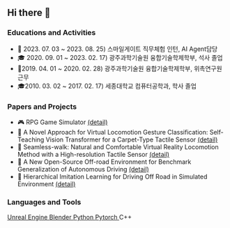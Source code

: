## Hi there 👋
### Educations and Activities
- 🏢 2023. 07. 03 ~ 2023. 08. 25) 스마일게이트 직무체험 인턴, AI Agent담당
- 🎓 2020. 09. 01 ~ 2023. 02. 17) 광주과학기술원 융합기술학제학부, 석사 졸업
- 🏢2019. 04. 01 ~ 2020. 02. 28) 광주과학기술원 융합기술학제학부, 위촉연구원 근무
- 🎓2010. 03. 02 ~ 2017. 02. 17) 세종대학교 컴퓨터공학과, 학사 졸업

### Papers and Projects
- 🎮 RPG Game Simulator <a href="">(detail)</a>
- 🥽 A Novel Approach for Virtual Locomotion Gesture Classification: Self-Teaching Vision Transformer for a Carpet-Type Tactile Sensor <a href="">(detail)</a>
- 🥽 Seamless-walk: Natural and Comfortable Virtual Reality Locomotion Method with a High-resolution Tactile Sensor <a href="">(detail)</a>
- 🚗 A New Open-Source Off-road Environment for Benchmark Generalization of Autonomous Driving <a href="">(detail)</a>
- 🚗 Hierarchical Imitation Learning for Driving Off Road in Simulated Environment <a href="">(detail)</a>

### Languages and Tools
<p align="left">
  <a href="https://www.unrealengine.com/ko/"> Unreal Engine </a>
  <a href="https://www.blender.org/"> Blender </a>
  <a href="https://www.python.org/"> Python </a>
  <a href="https://pytorch.org/"> Pytorch </a>
  C++
</p>


<!--
**Tab4Space/Tab4Space** is a ✨ _special_ ✨ repository because its `README.md` (this file) appears on your GitHub profile.
Here are some ideas to get you started:

- 🔭 I’m currently working on ...
- 🌱 I’m currently learning ...
- 👯 I’m looking to collaborate on ...
- 🤔 I’m looking for help with ...
- 💬 Ask me about ...
- 📫 How to reach me: ...
- 😄 Pronouns: ...
- ⚡ Fun fact: ...
-->
